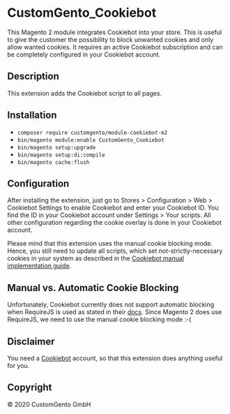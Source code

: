 # CustomGento_Cookiebot
This Magento 2 module integrates Cookiebot into your store. This is useful to give the customer the possibility to block unwanted cookies and only allow wanted cookies. It requires an active Cookiebot subscription and can be completely configured in your Cookiebot account. 
   
## Description
This extension adds the Cookiebot script to all pages.

## Installation
- `composer require customgento/module-cookiebot-m2`
- `bin/magento module:enable CustomGento_Cookiebot`
- `bin/magento setup:upgrade`
- `bin/magento setup:di:compile`
- `bin/magento cache:flush`

## Configuration
After installing the extension, just go to Stores > Configuration > Web > Cookiebot Settings to enable Cookiebot and enter your Cookiebot ID. You find the ID in your Cookiebot account under Settings > Your scripts. All other configuration regarding the cookie overlay is done in your Cookiebot account.

Please mind that this extension uses the manual cookie blocking mode. Hence, you still need to update all scripts, which set not-strictly-necessary cookies in your system as described in the [Cookiebot manual implementation guide](https://www.cookiebot.com/en/manual-implementation/).

## Manual vs. Automatic Cookie Blocking
Unfortunately, Cookiebot currently does not support automatic blocking when RequireJS is used as stated in their [docs](https://support.cookiebot.com/hc/en-us/articles/360015039559-Installing-Cookiebot-in-Magento-2-3-4). Since Magento 2 does use RequireJS, we need to use the manual cookie blocking mode :-(

## Disclaimer
You need a [Cookiebot](https://www.cookiebot.com/) account, so that this extension does anything useful for you.

## Copyright
&copy; 2020 CustomGento GmbH
